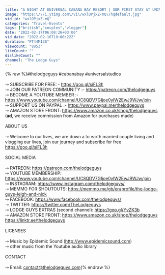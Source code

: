```yaml
---
title: "A NIGHT AT UNIVERSAL CABANA BAY RESORT | OUR FIRST STAY AT UNIVERSAL STUDIOS RESORT | FLORIDA VLOGS"
image: "https:\/\/i.ytimg.com\/vi\/wxlOPjxZ-mQ\/hqdefault.jpg"
vid_id: "wxlOPjxZ-mQ"
categories: "Travel-Events"
tags: ["british","couples","vlogger"]
date: "2022-02-17T06:08:26+03:00"
vid_date: "2022-02-16T18:00:22Z"
duration: "PT44M13S"
viewcount: "8853"
likeCount: ""
dislikeCount: ""
channel: "The Lodge Guys"
---
```

{% raw %}#thelodgeguys #cabanabay #universalstudios<br /><br />⇢ SUBSCRIBE FOR FREE: - <a rel="nofollow" target="blank" href="https://goo.gl/siFL3h">https://goo.gl/siFL3h</a><br />⇢ JOIN OUR PATREON COMMUNITY :- <a rel="nofollow" target="blank" href="https://patreon.com/thelodgeguys">https://patreon.com/thelodgeguys</a><br />⇢ BECOME A YOUTUBE MEMBER :- <a rel="nofollow" target="blank" href="https://www.youtube.com/channel/UC8QDV7GIjoe0yIW2EwJ9WJw/join">https://www.youtube.com/channel/UC8QDV7GIjoe0yIW2EwJ9WJw/join</a><br />⇢ SUPPORT US ON PAYPAL :- <a rel="nofollow" target="blank" href="https://www.paypal.me/thelodgeguys">https://www.paypal.me/thelodgeguys</a><br />⇢ AMAZON STORE FRONT: <a rel="nofollow" target="blank" href="https://www.amazon.co.uk/shop/thelodgeguys">https://www.amazon.co.uk/shop/thelodgeguys</a> (**ad**, we receive commission from Amazon for purchases made) <br /><br />ABOUT US <br /><br />⇢ Welcome to our lives, we are down a to earth married couple living and vlogging our lives, join our journey and subscribe for free <a rel="nofollow" target="blank" href="https://goo.gl/siFL3h">https://goo.gl/siFL3h</a><br /><br />SOCIAL MEDIA<br /><br />⇢ PATREON: <a rel="nofollow" target="blank" href="https://patreon.com/thelodgeguys">https://patreon.com/thelodgeguys</a><br />⇢ YOUTUBE MEMBERSHIP: <a rel="nofollow" target="blank" href="https://www.youtube.com/channel/UC8QDV7GIjoe0yIW2EwJ9WJw/join">https://www.youtube.com/channel/UC8QDV7GIjoe0yIW2EwJ9WJw/join</a><br />⇢ INSTAGRAM: <a rel="nofollow" target="blank" href="https://www.instagram.com/thelodgeguys/">https://www.instagram.com/thelodgeguys/</a><br />⇢ MEMMO FOR SHOUTOUTS: <a rel="nofollow" target="blank" href="https://memmo.me/gb/en/profile/the-lodge-guys-leigh-and-nick">https://memmo.me/gb/en/profile/the-lodge-guys-leigh-and-nick</a><br />⇢ FACEBOOK: <a rel="nofollow" target="blank" href="https://www.facebook.com/thelodgeguys/">https://www.facebook.com/thelodgeguys/</a><br />⇢ TWITTER: <a rel="nofollow" target="blank" href="https://twitter.com/TheLodgeguys">https://twitter.com/TheLodgeguys</a><br />⇢ LODGE GUYS EXTRAS (second channel): <a rel="nofollow" target="blank" href="https://goo.gl/YvZK3b">https://goo.gl/YvZK3b</a><br />⇢ AMAZON STORE FRONT: <a rel="nofollow" target="blank" href="https://www.amazon.co.uk/shop/thelodgeguys">https://www.amazon.co.uk/shop/thelodgeguys</a><br /><a rel="nofollow" target="blank" href="https://linktr.ee/thelodgeguys">https://linktr.ee/thelodgeguys</a><br /><br />LICENSES<br /><br />⇢ Music by Epidemic Sound (<a rel="nofollow" target="blank" href="http://www.epidemicsound.com)">http://www.epidemicsound.com)</a> <br />⇢ other music from the Youtube audio library<br /><br />CONTACT<br /><br />⇢  Email: contact@thelodgeguys.com{% endraw %}
